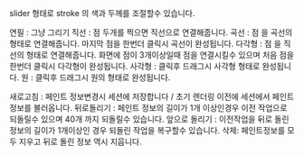 slider 형태로 stroke 의 색과 두께를 조절할수 있습니다.

연필 : 그냥 그리기
직선 : 점 두개를 찍으면 직선으로 연결해줍니다.
곡선 : 점 을 곡선의 형태로 연결해줍니다. 마지막 점을 한번더 클릭시 곡선이 완성됩니다.
다각형 : 점 을 직선의 형태로 연결해줍니다. 화면에 점이 3개이상일때 점을 연결시킬수 있으며 처음 점을 한번더 클릭시 다각형이 완성됩니다.
사각형 : 클릭후 드래그시 사각형 형태로 완성됩니다.
원 : 클릭후 드래그시 원의 형태로 완성됩니다.

새로고침 : 페인트 정보변경시 세션에 저장합니다 / 초기 렌더링 이전에 세션에서 페인트 정보를 불러옵니다.
뒤로돌리기 : 페인트 정보의 길이가 1개 이상인경우 이전 작업으로 되돌릴수 있으며 40개 까지 되돌릴수 있습니다.
앞으로 돌리기 : 이전작업을 뒤로 돌린 정보의 길이가 1개이상인 경우 되돌린 작업을 복구할수 있습니다.
삭제: 페인트정보를 모두 지우고 뒤로 돌린 정보 역시 지웁니다.
